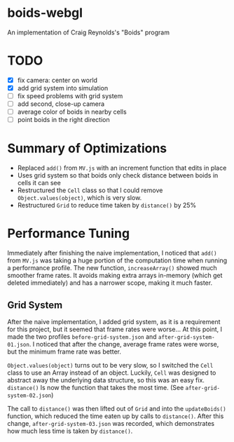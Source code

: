 # boids-webgl
An implementation of Craig Reynolds's "Boids" program

# TODO
- [x] fix camera: center on world
- [x] add grid system into simulation
- [ ] fix speed problems with grid system
- [ ] add second, close-up camera
- [ ] average color of boids in nearby cells
- [ ] point boids in the right direction

# Summary of Optimizations
- Replaced `add()` from `MV.js` with an increment function that edits in place
- Uses grid system so that boids only check distance between boids in cells
  it can see
- Restructured the `Cell` class so that I could remove `Object.values(object)`,
  which is very slow.
- Restructured `Grid` to reduce time taken by `distance()` by 25%
  
# Performance Tuning
Immediately after finishing the naive implementation, I noticed that `add()` 
from `MV.js` was taking a huge portion of the computation time when running 
a performance profile. The new function, `increaseArray()` showed much smoother 
frame rates. It avoids making extra arrays in-memory (which get deleted 
immediately) and has a narrower scope, making it much faster.
  
## Grid System
After the naive implementation, I added grid system, as it is a requirement for
this project, but it seemed that frame rates were worse... At this point, I made
the two profiles `before-grid-system.json` and `after-grid-system-01.json`. I 
noticed that after the change, average frame rates were worse, but the minimum 
frame rate was better.

`Object.values(object)` turns out to be very slow, so I switched the `Cell`
class to use an Array instead of an object. Luckily, `Cell` was designed to
abstract away the underlying data structure, so this was an easy fix.
`distance()` Is now the function that takes the most time. (See 
`after-grid-system-02.json`)

The call to `distance()` was then lifted out of `Grid` and into the
`updateBoids()` function, which reduced the time eaten up by calls to
`distance()`. After this change, `after-grid-system-03.json` was recorded,
which demonstrates how much less time is taken by `distance()`. 
